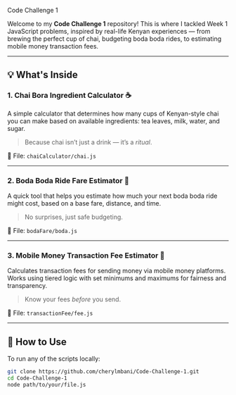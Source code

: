 Code Challenge 1 

Welcome to my **Code Challenge 1** repository! This is where I tackled Week 1 JavaScript problems, inspired by real-life Kenyan experiences — from brewing the perfect cup of chai, budgeting boda boda rides, to estimating mobile money transaction fees.

---

## 💡 What's Inside

### 1. **Chai Bora Ingredient Calculator** ☕  
A simple calculator that determines how many cups of Kenyan-style chai you can make based on available ingredients: tea leaves, milk, water, and sugar.  
> Because chai isn’t just a drink — it’s a *ritual*.

📁 File: `chaiCalculator/chai.js`

---

### 2. **Boda Boda Ride Fare Estimator** 🛵  
A quick tool that helps you estimate how much your next boda boda ride might cost, based on a base fare, distance, and time.  
> No surprises, just safe budgeting.

📁 File: `bodaFare/boda.js`

---

### 3. **Mobile Money Transaction Fee Estimator** 📱  
Calculates transaction fees for sending money via mobile money platforms. Works using tiered logic with set minimums and maximums for fairness and transparency.  
> Know your fees *before* you send.

📁 File: `transactionFee/fee.js`

---

## 🚀 How to Use

To run any of the scripts locally:

```bash
git clone https://github.com/cherylmbani/Code-Challenge-1.git
cd Code-Challenge-1
node path/to/your/file.js
